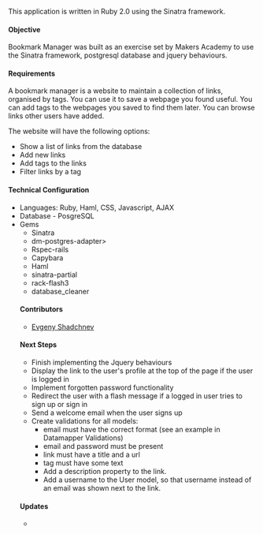 This application is written in Ruby 2.0 using the Sinatra framework.
<h4>Objective</h4>
Bookmark Manager was built as an exercise set by Makers Academy to use the Sinatra framework, postgresql database and jquery behaviours.
<h4>Requirements</h4>

A bookmark manager is a website to maintain a collection of links, organised by tags. You can use it to save a webpage you found useful. You can add tags to the webpages you saved to find them later. You can browse links other users have added.

<p>The website will have the following options:</p>
<ul>
<li>Show a list of links from the database</li>
<li>Add new links</li>
<li>Add tags to the links</li>
<li>Filter links by a tag</li>
</ul>
<h4>Technical Configuration</h4>
<ul>
<li>Languages: Ruby, Haml, CSS, Javascript, AJAX</li>
<li>Database - PosgreSQL</li>
<li>Gems
  <ul>
  <li>Sinatra</li>
  <li>dm-postgres-adapter></li>
  <li>Rspec-rails</li>
  <li>Capybara</li>
  <li>Haml</li>
  <li>sinatra-partial</li>
  <li>rack-flash3</li>
  <li>database_cleaner</li>
</ul>
<h4>Contributors</h4>
<ul>
<li><a href="https://github.com//shadchnev">Evgeny Shadchnev</a>
</li>
</ul>
<h4>Next Steps</h4>
<ul>
  <li>Finish implementing the Jquery behaviours</li>
  <li>Display the link to the user's profile at the top of the page if the user is logged in</li>
<li>Implement forgotten password functionality</li>
<li>Redirect the user with a flash message if a logged in user tries to sign up or sign in</li>
<li>Send a welcome email when the user signs up</li>
<li>Create validations for all models:<ul>
<li>email must have the correct format (see an example in Datamapper Validations)</li>
<li>email and password must be present</li>
<li>link must have a title and a url</li>
<li>tag must have some text</li>
<li>Add a description property to the link.</li>
<li>Add a username to the User model, so that username instead of an email was shown next to the link.</li>
</ul>
</li>
</ul>
<h4>Updates</h4><ul><li> </li>
</ul>

